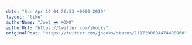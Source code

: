 ```yaml
---
date: "Sun Apr 14 04:56:53 +0000 2019"
layout: "like"
authorName: "Joel 🌧 XOXO"
authorUrl: "https://twitter.com/jhooks"
originalPost: "https://twitter.com/jhooks/status/1117290604474408960"
---
```


